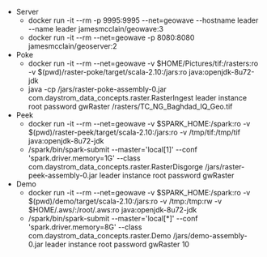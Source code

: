    * Server
      - docker run -it --rm -p 9995:9995 --net=geowave --hostname leader --name leader jamesmcclain/geowave:3
      - docker run -it --rm --net=geowave -p 8080:8080 jamesmcclain/geoserver:2
   * Poke
      - docker run -it --rm --net=geowave -v $HOME/Pictures/tif:/rasters:ro -v $(pwd)/raster-poke/target/scala-2.10:/jars:ro java:openjdk-8u72-jdk
      - java -cp /jars/raster-poke-assembly-0.jar com.daystrom_data_concepts.raster.RasterIngest leader instance root password gwRaster /rasters/TC_NG_Baghdad_IQ_Geo.tif
   * Peek
      - docker run -it --rm --net=geowave -v $SPARK_HOME:/spark:ro -v $(pwd)/raster-peek/target/scala-2.10:/jars:ro -v /tmp/tif:/tmp/tif java:openjdk-8u72-jdk
      - /spark/bin/spark-submit --master='local[1]' --conf 'spark.driver.memory=1G' --class com.daystrom_data_concepts.raster.RasterDisgorge /jars/raster-peek-assembly-0.jar leader instance root password gwRaster
   * Demo
      - docker run -it --rm --net=geowave -v $SPARK_HOME:/spark:ro -v $(pwd)/demo/target/scala-2.10:/jars:ro -v /tmp:/tmp:rw -v $HOME/.aws/:/root/.aws:ro java:openjdk-8u72-jdk
      - /spark/bin/spark-submit --master='local[*]' --conf 'spark.driver.memory=8G' --class com.daystrom_data_concepts.raster.Demo /jars/demo-assembly-0.jar leader instance root password gwRaster 10
